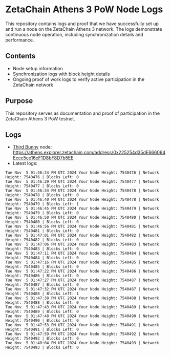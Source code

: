 # ZetaChain Athens 3 PoW Node Logs
This repository contains logs and proof that we have successfully set up and run a node on the ZetaChain Athens 3 network. The logs demonstrate continuous node operation, including synchronization details and performance.

## Contents
- Node setup information
- Synchronization logs with block height details
- Ongoing proof of work logs to verify active participation in the ZetaChain network

## Purpose
This repository serves as documentation and proof of participation in the ZetaChain Athens 3 PoW testnet.

## Logs

- [Third Bunny](https://thirdbunny.xyz/) node: https://athens.explorer.zetachain.com/address/0x225254d35dE666064Eccc5ce16eF1D8bF8D7b5EE
- Latest logs:
```
Tue Nov  5 01:46:24 PM UTC 2024 Your Node Height: 7540476 | Network Height: 7540476 | Blocks Left: 0
Tue Nov  5 01:46:29 PM UTC 2024 Your Node Height: 7540477 | Network Height: 7540477 | Blocks Left: 0
Tue Nov  5 01:46:34 PM UTC 2024 Your Node Height: 7540478 | Network Height: 7540478 | Blocks Left: 0
Tue Nov  5 01:46:40 PM UTC 2024 Your Node Height: 7540478 | Network Height: 7540479 | Blocks Left: 1
Tue Nov  5 01:46:45 PM UTC 2024 Your Node Height: 7540479 | Network Height: 7540479 | Blocks Left: 0
Tue Nov  5 01:46:50 PM UTC 2024 Your Node Height: 7540480 | Network Height: 7540480 | Blocks Left: 0
Tue Nov  5 01:46:56 PM UTC 2024 Your Node Height: 7540481 | Network Height: 7540481 | Blocks Left: 0
Tue Nov  5 01:47:01 PM UTC 2024 Your Node Height: 7540482 | Network Height: 7540482 | Blocks Left: 0
Tue Nov  5 01:47:06 PM UTC 2024 Your Node Height: 7540483 | Network Height: 7540483 | Blocks Left: 0
Tue Nov  5 01:47:11 PM UTC 2024 Your Node Height: 7540484 | Network Height: 7540484 | Blocks Left: 0
Tue Nov  5 01:47:16 PM UTC 2024 Your Node Height: 7540485 | Network Height: 7540485 | Blocks Left: 0
Tue Nov  5 01:47:22 PM UTC 2024 Your Node Height: 7540486 | Network Height: 7540486 | Blocks Left: 0
Tue Nov  5 01:47:27 PM UTC 2024 Your Node Height: 7540487 | Network Height: 7540487 | Blocks Left: 0
Tue Nov  5 01:47:32 PM UTC 2024 Your Node Height: 7540487 | Network Height: 7540488 | Blocks Left: 1
Tue Nov  5 01:47:38 PM UTC 2024 Your Node Height: 7540488 | Network Height: 7540488 | Blocks Left: 0
Tue Nov  5 01:47:43 PM UTC 2024 Your Node Height: 7540489 | Network Height: 7540489 | Blocks Left: 0
Tue Nov  5 01:47:48 PM UTC 2024 Your Node Height: 7540490 | Network Height: 7540490 | Blocks Left: 0
Tue Nov  5 01:47:53 PM UTC 2024 Your Node Height: 7540491 | Network Height: 7540491 | Blocks Left: 0
Tue Nov  5 01:47:59 PM UTC 2024 Your Node Height: 7540492 | Network Height: 7540492 | Blocks Left: 0
Tue Nov  5 01:48:04 PM UTC 2024 Your Node Height: 7540493 | Network Height: 7540493 | Blocks Left: 0
```
